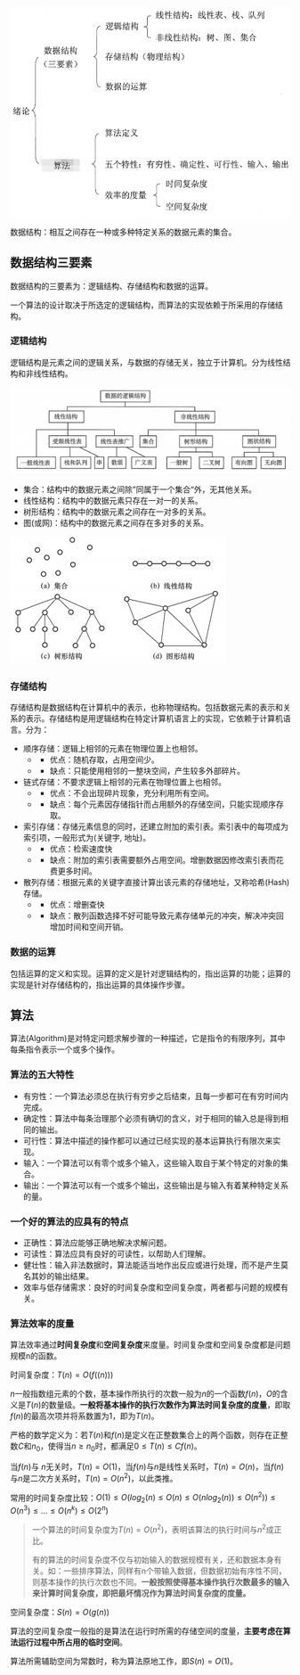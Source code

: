![image-20200425171312436](assets/image-20200425171312436.png)

数据结构：相互之间存在一种或多种特定关系的数据元素的集合。

## 数据结构三要素

数据结构的三要素为：逻辑结构、存储结构和数据的运算。

一个算法的设计取决于所选定的逻辑结构，而算法的实现依赖于所采用的存储结构。

### 逻辑结构

逻辑结构是元素之间的逻辑关系，与数据的存储无关，独立于计算机。分为线性结构和非线性结构。

![image-20200425171733331](assets/image-20200425171733331.png)

- 集合：结构中的数据元素之间除”同属于一个集合“外，无其他关系。
- 线性结构：结构中的数据元素只存在一对一的关系。
- 树形结构：结构中的数据元素之间存在一对多的关系。
- 图(或网)：结构中的数据元素之间存在多对多的关系。

![image-20200425172526634](assets/image-20200425172526634.png)

### 存储结构

存储结构是数据结构在计算机中的表示，也称物理结构。包括数据元素的表示和关系的表示。存储结构是用逻辑结构在特定计算机语言上的实现，它依赖于计算机语言。分为：

- 顺序存储：逻辑上相邻的元素在物理位置上也相邻。
  -   - 优点：随机存取，占用空间少。
  -   - 缺点：只能使用相邻的一整块空间，产生较多外部碎片。
- 链式存储：不要求逻辑上相邻的元素在物理位置上也相邻。
  -   - 优点：不会出现碎片现象，充分利用所有空间。
  -   - 缺点：每个元素因存储指针而占用额外的存储空间，只能实现顺序存取。
- 索引存储：存储元素信息的同时，还建立附加的索引表。索引表中的每项成为索引项，一般形式为(关键字, 地址)。
  -   - 优点：检索速度快
  -   - 缺点：附加的索引表需要额外占用空间。增删数据因修改索引表而花费更多时间。
- 散列存储：根据元素的关键字直接计算出该元素的存储地址，又称哈希(Hash)存储。
  -   - 优点：增删查快
  -   - 缺点：散列函数选择不好可能导致元素存储单元的冲突，解决冲突回增加时间和空间开销。

### 数据的运算

包括运算的定义和实现。运算的定义是针对逻辑结构的，指出运算的功能；运算的实现是针对存储结构的，指出运算的具体操作步骤。

## 算法

算法(Algorithm)是对特定问题求解步骤的一种描述，它是指令的有限序列，其中每条指令表示一个或多个操作。

### 算法的五大特性

- 有穷性：一个算法必须总在执行有穷步之后结束，且每一步都可在有穷时间内完成。
- 确定性：算法中每条治理那个必须有确切的含义，对于相同的输入总是得到相同的输出。
- 可行性：算法中描述的操作都可以通过已经实现的基本运算执行有限次来实现。
- 输入：一个算法可以有零个或多个输入，这些输入取自于某个特定的对象的集合。
- 输出：一个算法可以有一个或多个输出，这些输出是与输入有着某种特定关系的量。

### 一个好的算法的应具有的特点

- 正确性：算法应能够正确地解决求解问题。
- 可读性：算法应具有良好的可读性，以帮助人们理解。
- 健壮性：输入非法数据时，算法能适当地作出反应或进行处理，而不是产生莫名其妙的输出结果。
- 效率与低存储需求：良好的时间复杂度和空间复杂度，两者都与问题的规模有关。

### 算法效率的度量

算法效率通过**时间复杂度**和**空间复杂度**来度量。时间复杂度和空间复杂度都是问题规模n的函数。

时间复杂度：$T(n) = O(f((n)))$

$n$一般指数组元素的个数，基本操作所执行的次数一般为$n$的一个函数$f(n)$，$O$的含义是$T(n)$的数量级。**一般将基本操作的执行次数作为算法时间复杂度的度量**，即取$f(n)$的最高次项并将系数置为1，即为$T(n)$。

严格的数学定义为：若$T(n)$和$f(n)$是定义在正整数集合上的两个函数，则存在正整数$C$和$n_0$，使得当$n≥n_0$时，都满足$0≤T(n)≤Cf(n)$。

当$f(n)$与 $n$无关时，$T(n)=O(1)$，当$f(n)$与$n$是线性关系时，$T(n)=O(n)$，当$f(n)$与$n$是二次方关系时，$T(n)=O(n^2)$，以此类推。

常用的时间复杂度比较：$O(1)≤O(log_2(n)≤O(n)≤O(nlog_2(n))≤O(n^2))≤O(n^3)≤...≤O(n^k)≤O(2^n)$

> 一个算法的时间复杂度为$T(n)=O(n^2)$，表明该算法的执行时间与$n^2$成正比。
>
> 有的算法的时间复杂度不仅与初始输入的数据规模有关，还和数据本身有关。如：一些排序算法，同样有n个带输入数据，但数据初始有序性不同，则基本操作的执行次数也不同。**一般按照使得基本操作执行次数最多的输入来计算时间复杂度，即把最坏情况作为算法时间复杂度的度量。**
>

空间复杂度：$S(n) = O(g(n))$

算法的空间复杂度一般指的是算法在运行时所需的存储空间的度量，**主要考虑在算法运行过程中所占用的临时空间**。

算法所需辅助空间为常数时，称为算法原地工作，即$S(n)=O(1)$。